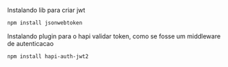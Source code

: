 Instalando lib para criar jwt
```bash
npm install jsonwebtoken
```

Instalando plugin para o hapi validar token, como se fosse um middleware de autenticacao 
```bash
npm install hapi-auth-jwt2
```
